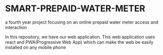 # SMART-PREPAID-WATER-METER
a fourth year project focusing on an online prepaid water meter access and interaction

In this repository, we have our web application. This web application uses react and PWA(Progressive Web App) which can make the web be easily installed on any mobile phone
